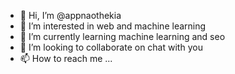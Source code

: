 - 👋 Hi, I’m @appnaothekia
- 👀 I’m interested in web and machine learning
- 🌱 I’m currently learning machine learning and seo
- 💞️ I’m looking to collaborate on chat with you
- 📫 How to reach me ...

<!---
appnaothekia/appnaothekia is a ✨ special ✨ repository because its `README.md` (this file) appears on your GitHub profile.
You can click the Preview link to take a look at your changes.
--->

